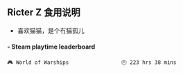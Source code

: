 ## Ricter Z 食用说明
- 喜欢猫猫，是个冇猫孤儿

<!-- steam-box start -->
#### - Steam playtime leaderboard
```text
🎮 World of Warships                 🕘 223 hrs 38 mins
```
<!-- Powered by https://github.com/YouEclipse/steam-box . -->
<!-- steam-box end -->
